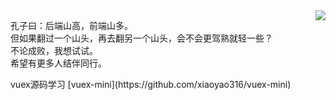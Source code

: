 <img align="right" src="https://github-readme-stats.vercel.app/api?username=xiaoyao316&show_icons=true&icon_color=0366d6&text_color=24292e&bg_color=ffffff&hide_title=true" />

孔子曰：后端山高，前端山多。<br />
但如果翻过一个山头，再去翻另一个山头，会不会更驾熟就轻一些？<br />
不论成败，我想试试。<br />
希望有更多人结伴同行。<br />
<p></p>
vuex源码学习 [vuex-mini](https://github.com/xiaoyao316/vuex-mini)
